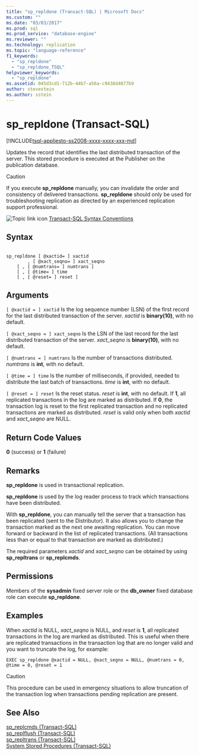 ```yaml
---
title: "sp_repldone (Transact-SQL) | Microsoft Docs"
ms.custom: ""
ms.date: "03/03/2017"
ms.prod: sql
ms.prod_service: "database-engine"
ms.reviewer: ""
ms.technology: replication
ms.topic: "language-reference"
f1_keywords: 
  - "sp_repldone"
  - "sp_repldone_TSQL"
helpviewer_keywords: 
  - "sp_repldone"
ms.assetid: 045d3cd1-712b-44b7-a56a-c9438d4077b9
author: stevestein
ms.author: sstein
---
```

# sp_repldone (Transact-SQL)
[!INCLUDE[tsql-appliesto-ss2008-xxxx-xxxx-xxx-md](../../includes/tsql-appliesto-ss2008-xxxx-xxxx-xxx-md.md)]

  Updates the record that identifies the last distributed transaction of the server. This stored procedure is executed at the Publisher on the publication database.  
  
> [!CAUTION]  
>  If you execute **sp_repldone** manually, you can invalidate the order and consistency of delivered transactions. **sp_repldone** should only be used for troubleshooting replication as directed by an experienced replication support professional.  
  
 ![Topic link icon](../../database-engine/configure-windows/media/topic-link.gif "Topic link icon") [Transact-SQL Syntax Conventions](../../t-sql/language-elements/transact-sql-syntax-conventions-transact-sql.md)  
  
## Syntax  
  
```  
  
sp_repldone [ @xactid= ] xactid   
        , [ @xact_seqno= ] xact_seqno   
    [ , [ @numtrans= ] numtrans ]   
    [ , [ @time= ] time   
    [ , [ @reset= ] reset ]  
```  
  
## Arguments  
`[ @xactid = ] xactid`
 Is the log sequence number (LSN) of the first record for the last distributed transaction of the server. *xactid* is **binary(10)**, with no default.  
  
`[ @xact_seqno = ] xact_seqno`
 Is the LSN of the last record for the last distributed transaction of the server. *xact_seqno* is **binary(10)**, with no default.  
  
`[ @numtrans = ] numtrans`
 Is the number of transactions distributed. *numtrans* is **int**, with no default.  
  
`[ @time = ] time`
 Is the number of milliseconds, if provided, needed to distribute the last batch of transactions. *time* is **int**, with no default.  
  
`[ @reset = ] reset`
 Is the reset status. *reset* is **int**, with no default. If **1**, all replicated transactions in the log are marked as distributed. If **0**, the transaction log is reset to the first replicated transaction and no replicated transactions are marked as distributed. *reset* is valid only when both *xactid* and *xact_seqno* are NULL.  
  
## Return Code Values  
 **0** (success) or **1** (failure)  
  
## Remarks  
 **sp_repldone** is used in transactional replication.  
  
 **sp_repldone** is used by the log reader process to track which transactions have been distributed.  
  
 With **sp_repldone**, you can manually tell the server that a transaction has been replicated (sent to the Distributor). It also allows you to change the transaction marked as the next one awaiting replication. You can move forward or backward in the list of replicated transactions. (All transactions less than or equal to that transaction are marked as distributed.)  
  
 The required parameters *xactid* and *xact_seqno* can be obtained by using **sp_repltrans** or **sp_replcmds**.  
  
## Permissions  
 Members of the **sysadmin** fixed server role or the **db_owner** fixed database role can execute **sp_repldone**.  
  
## Examples  
 When *xactid* is NULL, *xact_seqno* is NULL, and *reset* is **1**, all replicated transactions in the log are marked as distributed. This is useful when there are replicated transactions in the transaction log that are no longer valid and you want to truncate the log, for example:  
  
```  
EXEC sp_repldone @xactid = NULL, @xact_segno = NULL, @numtrans = 0,     @time = 0, @reset = 1  
```  
  
> [!CAUTION]  
>  This procedure can be used in emergency situations to allow truncation of the transaction log when transactions pending replication are present.  
  
## See Also  
 [sp_replcmds &#40;Transact-SQL&#41;](../../relational-databases/system-stored-procedures/sp-replcmds-transact-sql.md)   
 [sp_replflush &#40;Transact-SQL&#41;](../../relational-databases/system-stored-procedures/sp-replflush-transact-sql.md)   
 [sp_repltrans &#40;Transact-SQL&#41;](../../relational-databases/system-stored-procedures/sp-repltrans-transact-sql.md)   
 [System Stored Procedures &#40;Transact-SQL&#41;](../../relational-databases/system-stored-procedures/system-stored-procedures-transact-sql.md)  
  
  
